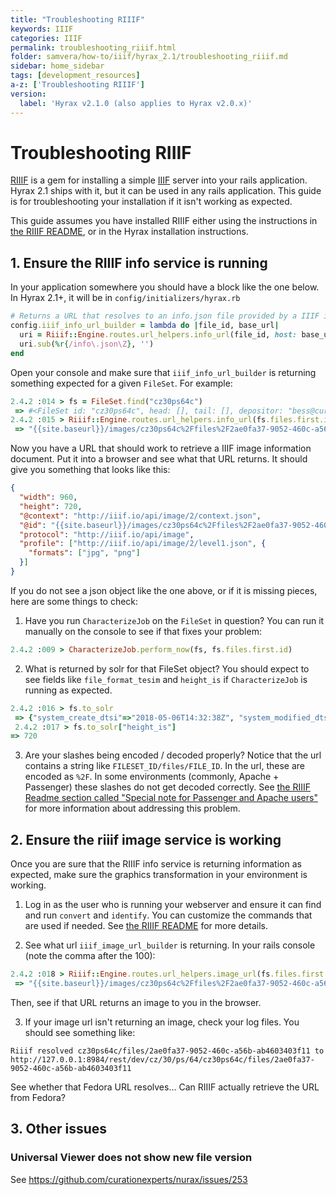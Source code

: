 ```yaml
---
title: "Troubleshooting RIIIF"
keywords: IIIF
categories: IIIF
permalink: troubleshooting_riiif.html
folder: samvera/how-to/iiif/hyrax_2.1/troubleshooting_riiif.md
sidebar: home_sidebar
tags: [development_resources]
a-z: ['Troubleshooting RIIIF']
version:
  label: 'Hyrax v2.1.0 (also applies to Hyrax v2.0.x)'
---
```


# Troubleshooting RIIIF

[RIIIF](https://github.com/curationexperts/riiif) is a gem for installing a simple [IIIF](http://iiif.io/) server into your rails application. Hyrax 2.1 ships with it, but it can be used in any rails application. This guide is for troubleshooting your installation if it isn't working as expected.

This guide assumes you have installed RIIIF either using the instructions in [the RIIIF README](https://github.com/curationexperts/riiif/blob/master/README.md), or in the Hyrax installation instructions. 

## 1. Ensure the RIIIF info service is running

In your application somewhere you should have a block like the one below. In Hyrax 2.1+, it will be in `config/initializers/hyrax.rb`

```ruby
# Returns a URL that resolves to an info.json file provided by a IIIF image server
config.iiif_info_url_builder = lambda do |file_id, base_url|
  uri = Riiif::Engine.routes.url_helpers.info_url(file_id, host: base_url)
  uri.sub(%r{/info\.json\Z}, '')
end
```

Open your console and make sure that `iiif_info_url_builder` is returning something expected for a given `FileSet`. For example: 

```ruby
2.4.2 :014 > fs = FileSet.find("cz30ps64c")
 => #<FileSet id: "cz30ps64c", head: [], tail: [], depositor: "bess@curationexperts.com", title: ["12219615_10153532796406998_4944957625326024288_n.jpg"], date_uploaded: "2018-05-06 14:32:42", date_modified: "2018-05-06 14:32:42", label: "12219615_10153532796406998_4944957625326024288_n.j...", relative_path: nil, import_url: nil, resource_type: [], creator: ["bess@curationexperts.com"], contributor: [], description: [], keyword: [], license: [], rights_statement: [], publisher: [], date_created: [], subject: [], language: [], identifier: [], based_near: [], related_url: [], bibliographic_citation: [], source: [], access_control_id: "c4cc4449-a032-4acf-b3b7-3b50a854f90e", embargo_id: nil, lease_id: nil>
2.4.2 :015 > Riiif::Engine.routes.url_helpers.info_url(fs.files.first.id, host: "{{site.baseurl}}")
 => "{{site.baseurl}}/images/cz30ps64c%2Ffiles%2F2ae0fa37-9052-460c-a56b-ab4603403f11/info.json"
```

Now you have a URL that should work to retrieve a IIIF image information document. Put it into a browser and see what that URL returns. It should give you something that looks like this:

```json
{
  "width": 960,
  "height": 720,
  "@context": "http://iiif.io/api/image/2/context.json",
  "@id": "{{site.baseurl}}/images/cz30ps64c%2Ffiles%2F2ae0fa37-9052-460c-a56b-ab4603403f11",
  "protocol": "http://iiif.io/api/image",
  "profile": ["http://iiif.io/api/image/2/level1.json", {
    "formats": ["jpg", "png"]
  }]
}
```

If you do not see a json object like the one above, or if it is missing pieces, here are some things to check:

1. Have you run `CharacterizeJob` on the `FileSet` in question? You can run it manually on the console to see if that fixes your problem:

  ```ruby
  2.4.2 :009 > CharacterizeJob.perform_now(fs, fs.files.first.id)
  ```

2. What is returned by solr for that FileSet object? You should expect to see fields like `file_format_tesim` and `height_is` if `CharacterizeJob` is running as expected.

  ```ruby
  2.4.2 :016 > fs.to_solr
   => {"system_create_dtsi"=>"2018-05-06T14:32:38Z", "system_modified_dtsi"=>"2018-05-06T14:32:46Z", "has_model_ssim"=>["FileSet"], :id=>"cz30ps64c", "accessControl_ssim"=>["c4cc4449-a032-4acf-b3b7-3b50a854f90e"], "depositor_ssim"=>["bess@curationexperts.com"], "depositor_tesim"=>["bess@curationexperts.com"], "title_tesim"=>["12219615_10153532796406998_4944957625326024288_n.jpg"], "title_sim"=>["12219615_10153532796406998_4944957625326024288_n.jpg"], "date_uploaded_dtsi"=>"2018-05-06T14:32:42Z", "date_modified_dtsi"=>"2018-05-06T14:32:42Z", "creator_tesim"=>["bess@curationexperts.com"], "creator_sim"=>["bess@curationexperts.com"], "thumbnail_path_ss"=>"/downloads/cz30ps64c?file=thumbnail", "hasRelatedMediaFragment_ssim"=>"cz30ps64c", "hasRelatedImage_ssim"=>"cz30ps64c", "label_tesim"=>"12219615_10153532796406998_4944957625326024288_n.jpg", "label_ssi"=>"12219615_10153532796406998_4944957625326024288_n.jpg", "file_format_tesim"=>"jpeg (JPEG image data, progressive, precision 8, 960x720, frames 3, JPEG File Interchange Format)", "file_format_sim"=>"jpeg (JPEG image data, progressive, precision 8, 960x720, frames 3, JPEG File Interchange Format)", "file_size_lts"=>"68370", "height_is"=>720, "width_is"=>960, "visibility_ssi"=>"open", "mime_type_ssi"=>"image/jpeg", "digest_ssim"=>"urn:sha1:2f52ac5cf3a3a7475479ea2216b0c4912aed1523", "page_count_tesim"=>[], "file_title_tesim"=>[], "duration_tesim"=>[], "sample_rate_tesim"=>[], "original_checksum_tesim"=>["70306077e1bb3afff3b0358ae1f6f6cd"], "read_access_group_ssim"=>["public"], "edit_access_group_ssim"=>["admin"], "edit_access_person_ssim"=>["bess@curationexperts.com"], "human_readable_type_sim"=>"File", "human_readable_type_tesim"=>"File"}
   2.4.2 :017 > fs.to_solr["height_is"]
 => 720
  ```

3. Are your slashes being encoded / decoded properly? Notice that the url contains a string like `FILESET_ID/files/FILE_ID`. In the url, these are encoded as `%2F`. In some environments (commonly, Apache + Passenger) these slashes do not get decoded correctly. See [the RIIIF Readme section called "Special note for Passenger and Apache users"](https://github.com/curationexperts/riiif#special-note-for-passenger-and-apache-users) for more information about addressing this problem.

## 2. Ensure the riiif image service is working
Once you are sure that the RIIIF info service is returning information as expected, make sure the graphics transformation in your environment is working. 

1. Log in as the user who is running your webserver and ensure it can find and run `convert` and `identify`. You can customize the commands that are used if needed. See [the RIIIF README](https://github.com/curationexperts/riiif#graphicsmagick) for more details.

2. See what url `iiif_image_url_builder` is returning. In your rails console (note the comma after the 100):

  ```ruby
  2.4.2 :018 > Riiif::Engine.routes.url_helpers.image_url(fs.files.first.id, host: "{{site.baseurl}}", size: "100,")
   => "{{site.baseurl}}/images/cz30ps64c%2Ffiles%2F2ae0fa37-9052-460c-a56b-ab4603403f11/full/100,/0/default.jpg"
  ``` 
  Then, see if that URL returns an image to you in the browser. 

3. If your image url isn't returning an image, check your log files. You should see something like:

  ```
  Riiif resolved cz30ps64c/files/2ae0fa37-9052-460c-a56b-ab4603403f11 to http://127.0.0.1:8984/rest/dev/cz/30/ps/64/cz30ps64c/files/2ae0fa37-9052-460c-a56b-ab4603403f11
  ```

  See whether that Fedora URL resolves... Can RIIIF actually retrieve the URL from Fedora? 
  
## 3. Other issues

### Universal Viewer does not show new file version
See https://github.com/curationexperts/nurax/issues/253

